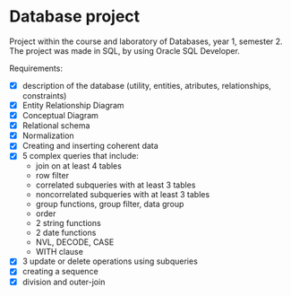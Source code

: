 # Database project

  Project within the course and laboratory of Databases, year 1, semester 2. The project was made in SQL, by using Oracle SQL Developer.
  
  Requirements:
  - [x] description of the database (utility, entities, atributes, relationships, constraints)
  - [x] Entity Relationship Diagram
  - [x] Conceptual Diagram
  - [x] Relational schema
  - [x] Normalization
  - [x] Creating and inserting coherent data
  - [x] 5 complex queries that include:
      * join on at least 4 tables
      * row filter
      * correlated subqueries with at least 3 tables
      * noncorrelated subqueries with at least 3 tables
      * group functions, group filter, data group
      * order
      * 2 string functions
      * 2 date functions
      * NVL, DECODE, CASE
      * WITH clause
 - [x] 3 update or delete operations using subqueries
 - [x] creating a sequence
 - [x] division and outer-join
